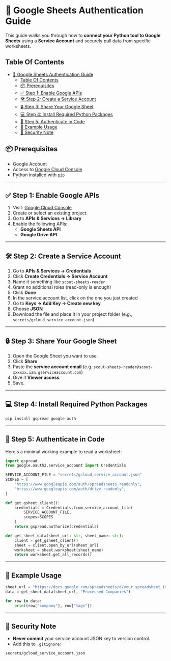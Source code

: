 # 🔐 Google Sheets Authentication Guide

This guide walks you through how to **connect your Python tool to Google Sheets** using a **Service Account** and securely pull data from specific worksheets.

## Table Of Contents

- [🔐 Google Sheets Authentication Guide](#-google-sheets-authentication-guide)
  - [Table Of Contents](#table-of-contents)
  - [📦 Prerequisites](#-prerequisites)
  - [✅ Step 1: Enable Google APIs](#-step-1-enable-google-apis)
  - [🛠️ Step 2: Create a Service Account](#️-step-2-create-a-service-account)
  - [🔒 Step 3: Share Your Google Sheet](#-step-3-share-your-google-sheet)
  - [💻 Step 4: Install Required Python Packages](#-step-4-install-required-python-packages)
  - [🔁 Step 5: Authenticate in Code](#-step-5-authenticate-in-code)
  - [🧪 Example Usage](#-example-usage)
  - [🔐 Security Note](#-security-note)

## 📦 Prerequisites

- Google Account
- Access to [Google Cloud Console](https://console.cloud.google.com/)
- Python installed with `pip`

---

## ✅ Step 1: Enable Google APIs

1. Visit: [Google Cloud Console](https://console.cloud.google.com/)
2. Create or select an existing project.
3. Go to **APIs & Services → Library**
4. Enable the following APIs:
   - **Google Sheets API**
   - **Google Drive API**

---

## 🛠️ Step 2: Create a Service Account

1. Go to **APIs & Services → Credentials**
2. Click **Create Credentials → Service Account**
3. Name it something like `scout-sheets-reader`
4. Grant no additional roles (read-only is enough)
5. Click **Done**
6. In the service account list, click on the one you just created
7. Go to **Keys → Add Key → Create new key**
8. Choose **JSON**
9. Download the file and place it in your project folder (e.g., `secrets/gcloud_service_account.json`)

---

## 🔒 Step 3: Share Your Google Sheet

1. Open the Google Sheet you want to use.
2. Click **Share**
3. Paste the **service account email** (e.g. `scout-sheets-reader@scout-xxxxxx.iam.gserviceaccount.com`)
4. Give it **Viewer access**.
5. Save.

---

## 💻 Step 4: Install Required Python Packages

```bash
pip install gspread google-auth
````

---

## 🔁 Step 5: Authenticate in Code

Here's a minimal working example to read a worksheet:

```python
import gspread
from google.oauth2.service_account import Credentials

SERVICE_ACCOUNT_FILE = "secrets/gcloud_service_account.json"
SCOPES = [
    "https://www.googleapis.com/auth/spreadsheets.readonly",
    "https://www.googleapis.com/auth/drive.readonly",
]

def get_gsheet_client():
    credentials = Credentials.from_service_account_file(
        SERVICE_ACCOUNT_FILE,
        scopes=SCOPES
    )
    return gspread.authorize(credentials)

def get_sheet_data(sheet_url: str, sheet_name: str):
    client = get_gsheet_client()
    sheet = client.open_by_url(sheet_url)
    worksheet = sheet.worksheet(sheet_name)
    return worksheet.get_all_records()
```

---

## 🧪 Example Usage

```python
sheet_url = "https://docs.google.com/spreadsheets/d/your_spreadsheet_id_here/edit"
data = get_sheet_data(sheet_url, "Processed Companies")

for row in data:
    print(row["company"], row["tags"])
```

---

## 🔐 Security Note

* **Never commit** your service account JSON key to version control.
* Add this to `.gitignore`:

```bash
secrets/gcloud_service_account.json
```
